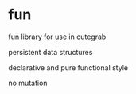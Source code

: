 # fun
fun library for use in cutegrab 

persistent data structures 

declarative and pure functional style 

no mutation 
